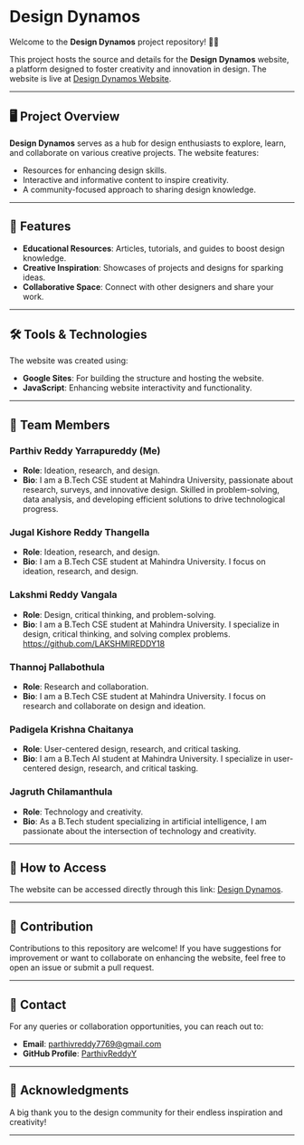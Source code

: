 # Design Dynamos  

Welcome to the **Design Dynamos** project repository! 🎨✨  

This project hosts the source and details for the **Design Dynamos** website, a platform designed to foster creativity and innovation in design. The website is live at [Design Dynamos Website](https://sites.google.com/view/design-dynamos/home?authuser=0).  

---

## 🖥️ Project Overview  

**Design Dynamos** serves as a hub for design enthusiasts to explore, learn, and collaborate on various creative projects. The website features:  
- Resources for enhancing design skills.  
- Interactive and informative content to inspire creativity.  
- A community-focused approach to sharing design knowledge.  

---

## 🚀 Features  

- **Educational Resources**: Articles, tutorials, and guides to boost design knowledge.  
- **Creative Inspiration**: Showcases of projects and designs for sparking ideas.  
- **Collaborative Space**: Connect with other designers and share your work.  

---

## 🛠️ Tools & Technologies  

The website was created using:  
- **Google Sites**: For building the structure and hosting the website.  
- **JavaScript**: Enhancing website interactivity and functionality.  

---

## 👥 Team Members  

### Parthiv Reddy Yarrapureddy  (Me)  
- **Role**: Ideation, research, and design.  
- **Bio**: I am a B.Tech CSE student at Mahindra University, passionate about research, surveys, and innovative design. Skilled in problem-solving, data analysis, and developing efficient solutions to drive technological progress.  

### Jugal Kishore Reddy Thangella  
- **Role**: Ideation, research, and design.  
- **Bio**: I am a B.Tech CSE student at Mahindra University. I focus on ideation, research, and design.  

### Lakshmi Reddy Vangala  
- **Role**: Design, critical thinking, and problem-solving.  
- **Bio**: I am a B.Tech CSE student at Mahindra University. I specialize in design, critical thinking, and solving complex problems.
 https://github.com/LAKSHMIREDDY18  

### Thannoj Pallabothula  
- **Role**: Research and collaboration.  
- **Bio**: I am a B.Tech CSE student at Mahindra University. I focus on research and collaborate on design and ideation.  

### Padigela Krishna Chaitanya  
- **Role**: User-centered design, research, and critical tasking.  
- **Bio**: I am a B.Tech AI student at Mahindra University. I specialize in user-centered design, research, and critical tasking.  

### Jagruth Chilamanthula  
- **Role**: Technology and creativity.  
- **Bio**: As a B.Tech student specializing in artificial intelligence, I am passionate about the intersection of technology and creativity.  

---

## 📄 How to Access  

The website can be accessed directly through this link: [Design Dynamos](https://sites.google.com/view/design-dynamos/home?authuser=0).  

---

## 🤝 Contribution  

Contributions to this repository are welcome! If you have suggestions for improvement or want to collaborate on enhancing the website, feel free to open an issue or submit a pull request.  

---

## 📧 Contact  

For any queries or collaboration opportunities, you can reach out to:  
- **Email**: [parthivreddy7769@gmail.com](mailto:parthivreddy7769@gmail.com)  
- **GitHub Profile**: [ParthivReddyY](https://github.com/ParthivReddyY)  

---

## 🌟 Acknowledgments  

A big thank you to the design community for their endless inspiration and creativity!  

---  
